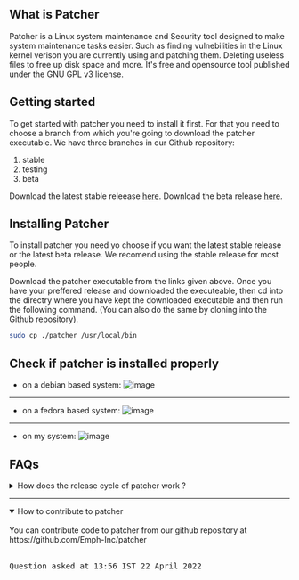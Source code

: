 ## What is Patcher

Patcher is a Linux system maintenance and Security tool designed to make system maintenance tasks easier. Such as finding vulnebilities in the    Linux kernel verison you are currently using and patching them. Deleting useless files to free up disk space and more. It's free and opensource tool published under the GNU GPL v3 license.

## Getting started
To get started with patcher you need to install it first. For that you need to choose a branch from which you're going to download the patcher executable.
We have three branches in our Github repository:
1. stable
2. testing
3. beta

Download the latest stable releease [here](https://github.com/Emph-Inc/patcher/releases/download/stable-0.1.14/patcher).
Download the beta release [here](https://github.com/Emph-Inc/patcher/releases/download/beta-0.1.16/patcher).

## Installing Patcher
To install patcher you need yo choose if you want the latest stable release or the latest beta release. We recomend using the stable release for most people. 

Download the patcher executable from the links given above. Once you have your preffered release and downloaded the executeable, then cd into the directry where you have kept the downloaded executable and then run the following command. (You can also do the same by cloning into the Github repository).
```bash
sudo cp ./patcher /usr/local/bin
```
## Check if patcher is installed properly
* on a debian based system:
![image](https://user-images.githubusercontent.com/104187311/165019626-4daaf15f-d47e-43c4-b7c9-c525498f0b3a.png)
---
* on a fedora based system:
![image](https://user-images.githubusercontent.com/104187311/165018722-46efa242-be14-433d-8d5d-d9e19bf3a718.png)
---
* on my system:
![image](https://user-images.githubusercontent.com/104187311/165716451-7524c246-dd59-4c6e-bc18-d569ffc8a58a.png)

## FAQs
<details>
<summary>How does the release cycle of patcher work ?</summary>
<br>
Patcher's release cycle has three main brachnes. The stable branch, the testing branch and the beta branch. The beta branch is where new feautres are added to patcher and they are worked. The beta branch's code has some bugs which get's patched in the testing branch. In the testing the code from the beta branch gets edited to make if faster and more lightweight. We aslo try patcher on different architectures and also on different distros before releasing it to the stable brach. We recomend you to use the stable version of patcher to avoid errors and bugs.
<br><br>
<pre>
Question asked at 16:33 UTC 23 April 2022
</pre>
</details>

---

<details open>
<summary>How to contribute to patcher</summary>
<br>
You can contribute code to patcher from our github repository at https://github.com/Emph-Inc/patcher
<br><br>
<pre>
Question asked at 13:56 IST 22 April 2022
</pre>
</details>
